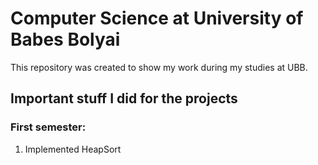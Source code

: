 # Computer Science at University of Babes Bolyai
 This repository was created to show my work during my studies at UBB.

## Important stuff I did for the projects
### First semester:
1. Implemented HeapSort

